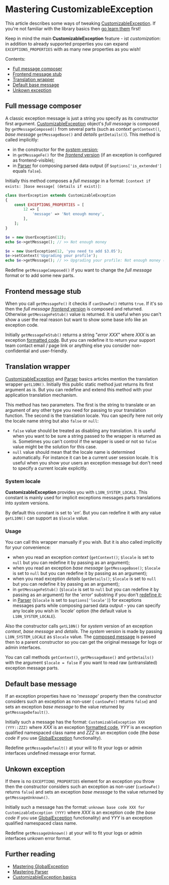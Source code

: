 # Mastering CustomizableException

This article describes some ways of tweaking [CustomizableException](../dummies/customizable-exception.md).
If you're not familiar with the library basics then [go learn them](../dummies/about.md) first!

Keep in mind the main **CustomizableException** feature - ist _customization_: in addition to already
supported properties you can expand `EXCEPTIONS_PROPERTIES` with as many new properties as you wish!

Contents:
- [Full message composer](#full-message-composer)
- [Frontend message stub](#frontend-message-stub)
- [Translation wrapper](#translation-wrapper)
- [Default base message](#default-base-message)
- [Unkown exception](#unkown-exception)

## Full message composer

A classic exception message is just a string you specify as its constructor first argument.
[CustomizableException](../dummies/customizable-exception.md) object's _full message_ is composed by
`getMessageComposed()` from several parts (such as _context_ `getContext()`, _base message_ `getMessageBase()`
and _details_ `getDetails()`). This method is called
implicitly:
- in the constructor for the [_system_ version](#translation-wrapper);
- in `getMessageFe()` for the [_frontend_ version](#translation-wrapper) (if an exception
is configured as frontend-visible);
- in [Parser](../dummies/parser.md#data-returned) for composing parsed data output (if `$options['is_extended']`
equals `false`).

Initially this method composes a _full message_ in a format:
`[context if exists: ]base message[ (details if exist)]`:

```php
class UserException extends CustomizableException
{
    const EXCEPTIONS_PROPERTIES = [
        12 => [
            'message' => 'Not enough money',
        ],
    ];
}

$e = new UserException(12);
echo $e->getMessage(); // >> Not enough money

$e = new UserException(12, 'you need to add $3.05');
$e->setContext('Upgrading your profile');
echo $e->getMessage(); // >> Upgrading your profile: Not enough money (you need to add $3.05)
```

Redefine `getMessageComposed()` if you want to change the _full message_ format or to add some new parts.

## Frontend message stub

When you call `getMessageFe()` it checks if `canShowFe()` returns `true`. If it's so then the _full message_
[_frontend_ version](#translation-wrapper) is composed and returned. Otherwise `getMessageFeStub()` value is returned.
It is useful when you can't show a user the real reason but want to show some base info like an exception code.

Initially `getMessageFeStub()` returns a string "_error XXX_" where _XXX_ is an exception
[formatted code](global-exception.md#global-codes-formatting). But you can redefine it to return your support team
contact email / page link or anything else you consider non-confidential and user-friendly.

## Translation wrapper

[CustomizableException](../dummies/customizable-exception.md#setup) and [Parser](../dummies/parser.md#data-returned)
basics articles mention the translation wrapper `getL10N()`. Initially this public static method just returns its first
argument as is. But you can redefine and extend this method with your application translation mechanism.

This method has two parameters. The first is the string to translate or an argument of any other type you need for
passing to your translation function. The second is the translation locale.
You can specify here not only the locale name string but also `false` or `null`:
- `false` value should be treated as disabling any translation. It is useful when you want to be sure a string
passed to the wrapper is returned as is. Sometimes you can't control if the wrapper is used or not so `false`
value might be the solution for this case.
- `null` value should mean that the locale name is determined automatically. For instance it can be a current user
session locale. It is useful when you show your users an exception message but don't need to specify a current locale
explicitly.

### System locale

**CustomizableException** provides you with `L10N_SYSTEM_LOCALE`. This constant is mainly used for implicit exceptions
messages parts translations into _system_ versions.

By default this constant is set to '_en_'. But you can redefine it with any value `getL10N()` can support as `$locale`
value.

### Usage

You can call this wrapper manually if you wish. But it is also called implicitly for your convenience:
- when you read an exception _context_ (`getContext()`; `$locale` is set to `null` but you can redefine it by passing
as an argument);
- when you read an exception _base message_ (`getMessageBase()`; `$locale` is set to `null` but you can redefine it by
passing as an argument);
- when you read exception _details_ (`getDetails()`; `$locale` is set to `null` but you can redefine it by passing
as an argument);
- in `getMessageFeStub()` (`$locale` is set to `null` but you can redefine it by passing as an argument)
for the '_error_' substring if you don't [redefine it](#frontend-message-stub);
- in [Parser](../dummies/parser.md#data-returned) (`$locale` is set to `$options['locale']`) for exceptions messages
parts while composing parsed data output - you can specify any locale you wish in '_locale_' option (the default
value is `L10N_SYSTEM_LOCALE`).

Also the constructor calls `getL10N()` for _system_ version of an exception _context_, _base message_ and _details_.
The _system_ version is made by passing `L10N_SYSTEM_LOCALE` as `$locale` value.
The [composed message](#full-message-composer) is passed then to a parent constructor so you can get the original
message for logs or admin interfaces.

You can call methods `getContext()`, `getMessageBase()` and `getDetails()` with the argument `$locale = false`
if you want to read raw (untranslated) exception message parts.

## Default base message

If an exception properties have no '_message_' property then the constructor considers such an exception as non-user (
`canSowFe()` returns `false`) and sets an exception _base message_ to the value returned by `getMessageDefault()`.

Initially such a message has the format: `CustomizableException XXX (YYY::ZZZ)` where _XXX_ is an exception
[formatted code](global-exception.md#global-codes-formatting), _YYY_ is an exception qualified namespaced class name
and _ZZZ_ is an exception code (the _base code_ if you use
[GlobalException](../dummies/global-exception.md#how-it-works) functionality).

Redefine `getMessageDefault()` at your will to fit your logs or admin interfaces undefined message error format.

## Unkown exception

If there is no `EXCEPTIONS_PROPERTIES` element for an exception you throw then the constructor considers such an
exception as non-user (`canSowFe()` returns `false`) and sets an exception _base message_ to the value returned by
`getMessageUnknown()`.

Initially such a message has the format: `unknown base code XXX for CustomizableException (YYY)` where _XXX_ is an
exception code (the _base code_ if you use [GlobalException](../dummies/global-exception.md#how-it-works)
functionality) and _YYY_ is an exception qualified namespaced class name.

Redefine `getMessageUnknown()` at your will to fit your logs or admin interfaces unkown error format.

## Further reading

- [Mastering GlobalException](global-exception.md)
- [Mastering Parser](parser.md)
- [CustomizableException basics](../dummies/customizable-exception.md)
